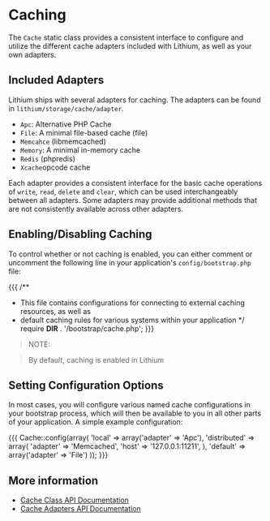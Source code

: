 # Caching

The `Cache` static class provides a consistent interface to configure and utilize the different cache adapters included with Lithium, as well as your own adapters.

## Included Adapters
Lithium ships with several adapters for caching.  The adapters can be found in `lithium/storage/cache/adapter`.

* `Apc`: Alternative PHP Cache
* `File`: A minimal file-based cache (file)
* `Memcahce` (libmemcached)
* `Memory`: A minimal in-memory cache
* `Redis` (phpredis)
* `Xcache`opcode cache

Each adapter provides a consistent interface for the basic cache operations of `write`, `read`, `delete` and `clear`, which can be used interchangeably between all adapters. Some adapters may provide additional methods that are not consistently available across other adapters.

## Enabling/Disabling Caching
To control whether or not caching is enabled, you can either comment or uncomment the following line in your application's `config/bootstrap.php` file:

{{{
/**
 * This file contains configurations for connecting to external caching resources, as well as
 * default caching rules for various systems within your application
 */
require __DIR__ . '/bootstrap/cache.php';
}}}

> NOTE:

> By default, caching is enabled in Lithium

## Setting Configuration Options

In most cases, you will configure various named cache configurations in your bootstrap process,
which will then be available to you in all other parts of your application. A simple example configuration:

{{{
Cache::config(array(
    'local' => array('adapter' => 'Apc'),
    'distributed' => array(
        'adapter' => 'Memcached',
        'host' => '127.0.0.1:11211',
    ),
    'default' => array('adapter' => 'File')
));
}}}

## More information
* [Cache Class API Documentation](http://lithify.me/docs/lithium/storage/Cache)
* [Cache Adapters API Documentation](http://lithify.me/docs/lithium/storage/cache/adapter)
